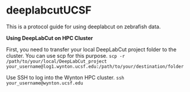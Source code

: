 # deeplabcutUCSF
This is a protocol guide for using deeplabcut on zebrafish data. 

**Using DeepLabCut on HPC Cluster**

First, you need to transfer your local DeepLabCut project folder to the cluster. You can use scp for this purpose.
`scp -r /path/to/your/local/DeepLabCut_project your_username@log1.wynton.ucsf.edu:/path/to/your/destination/folder`

Use SSH to log into the Wynton HPC cluster. 
`ssh your_username@wynton.ucsf.edu`

